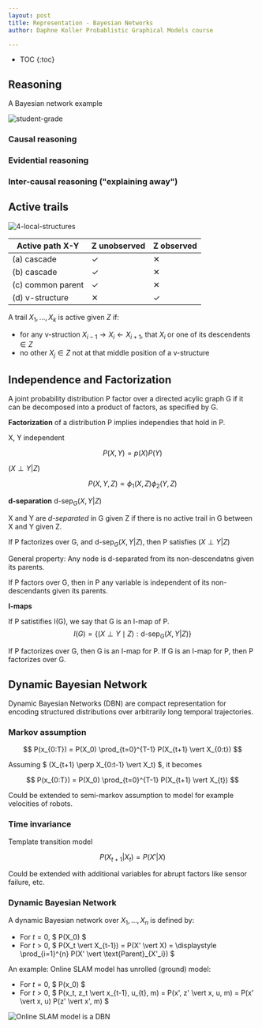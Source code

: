 ```yaml
---
layout: post
title: Representation - Bayesian Networks
author: Daphne Koller Probablistic Graphical Models course

---
```


* TOC
{:toc}

## Reasoning

A Bayesian network example

![student-grade](https://ermongroup.github.io/cs228-notes/assets/img/grade-model.png)

### Causal reasoning



### Evidential reasoning



### Inter-causal reasoning ("explaining away")



## Active trails

![4-local-structures](https://ermongroup.github.io/cs228-notes/assets/img/3node-bayesnets.png)


| Active path X-Y   | Z unobserved | Z observed |
| ----------------- | ------------ | ---------- |
| (a) cascade       | ✓            | ✕          |
| (b) cascade       | ✓            | ✕          |
| (c) common parent | ✓            | ✕          |
| (d) v-structure   | ✕            | ✓          |

A trail $X_1, \dots, X_k$ is active given $Z$ if:
 - for any v-struction $X_{i-1} \rightarrow X_i \leftarrow X_{i+1}$, that $X_i$ or one of its descendents $\in Z$
 - no other $X_j \in Z$ not at that middle position of a v-structure

## Independence and Factorization

A joint probability distribution P factor over a directed acylic graph G if it can be decomposed into a product of factors, as specified by G.

__Factorization__ of a distribution P implies independies that hold in P.

X, Y independent

$$
P(X,Y) = p(X)P(Y)
$$

$(X \perp Y \vert Z)$

$$
P(X,Y,Z) \propto \phi_1(X,Z) \phi_2(Y,Z)
$$



__d-separation__ $\text{d-sep}_{G}{(X,Y\vert Z)}$

X and Y are _d-separated_ in G given Z if there is no active trail in G between X and Y given Z.

If P factorizes over G, and $\text{d-sep}_{G}{(X,Y\vert Z)}$, then P satisfies $(X \perp Y \vert Z)$



General property: Any node is d-separated from its non-descendatns given its parents.

If P factors over G, then in P any variable is independent of its non-descendants given its parents.

__I-maps__


If P satistifies I(G), we say that G is an I-map of P.
$$
I(G) = \{(X \perp Y \mid  Z) : \text{d-sep}_{G}{(X,Y\vert Z)}\}
$$


If P factorizes over G, then G is an I-map for P.
If G is an I-map for P, then P factorizes over G.



## Dynamic Bayesian Network

Dynamic Bayesian Networks (DBN) are compact representation for encoding structured distributions over arbitrarily long temporal trajectories.


### Markov assumption

$$
P(x_{0:T}) = P(X_0) \prod_{t=0}^{T-1} P(X_{t+1} \vert X_{0:t})
$$


Assuming $ (X_{t+1} \perp X_{0:t-1} \vert X_t) $, it becomes

$$
P(x_{0:T}) = P(X_0) \prod_{t=0}^{T-1} P(X_{t+1} \vert X_{t})
$$

Could be extended to semi-markov assumption to model for example velocities of robots.

### Time invariance

Template transition model

$$
P(X_{t+1} \vert X_{t}) = P(X' \vert X)
$$

Could be extended with additional variables for abrupt factors like sensor failure, etc.


### Dynamic Bayesian Network

A dynamic Bayesian network over $X_1, \dots, X_n$ is defined by:
 - For $t = 0$, $ P(X_0) $
 - For $t > 0$, $ P(X_t \vert X_{t-1}) = P(X' \vert X) = \displaystyle \prod_{i=1}^{n} P(X' \vert \text{Parent}_{X'_i}) $


An example: Online SLAM model has unrolled (ground) model:
 - For $t = 0$, $ P(x_0) $
 - For $t > 0$, $ P(x_t, z_t \vert x_{t-1}, u_{t}, m) = P(x', z' \vert x, u, m) = P(x' \vert x, u) P(z' \vert x', m) $

![Online SLAM model is a DBN](https://www.dropbox.com/s/zcl4egxe6trgx1i/online-slam.png?dl=1)


